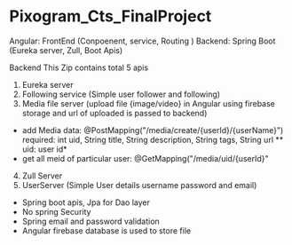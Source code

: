 # Pixogram_Cts_FinalProject

Angular: FrontEnd (Conpoenent, service, Routing )
Backend: Spring Boot (Eureka server, Zull, Boot Apis)


Backend
This Zip contains total 5 apis
1. Eureka server
2. Following service (Simple user follower and following) 
3. Media file server (upload file {image/video} in Angular using firebase storage and url of uploaded is passed to backend)
 * add Media data: @PostMapping("/media/create/{userId}/{userName}")
    required: int uid, String title, String description, String tags, String url
    ** uid: user id*
 * get all meid of particular user: @GetMapping("/media/uid/{userId}"
    
4. Zull Server 
5. UserServer (Simple User details username password and email) 

-  Spring boot apis, Jpa for Dao layer
-  No spring Security
-  Spring email and password validation
-  Angular firebase database is used to store file 
 
